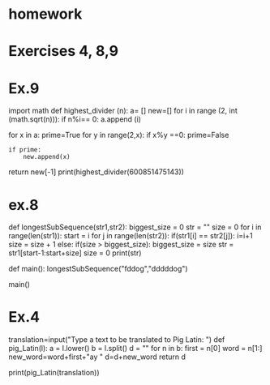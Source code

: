 # homework

# Exercises 4, 8,9

# Ex.9
import math
def highest_divider (n):
  a= []
  new=[]
  for i in range (2, int (math.sqrt(n))):
    if n%i== 0:
      a.append (i)
  
  
  
  for x in a:
    prime=True
    for y in range(2,x):
      if x%y ==0:
        prime=False
        
    if prime:
        new.append(x)
  return new[-1]
print(highest_divider(600851475143))


# ex.8
def longestSubSequence(str1,str2):
  biggest_size = 0
  str = ""
  size = 0
  for i in range(len(str1)):
    start = i
    for j in range(len(str2)):
      if(str1[i] == str2[j]):
        i=i+1
        size = size + 1
      else:
        if(size > biggest_size):
          biggest_size = size
          str = str1[start-1:start+size]
        size = 0
      print(str)
  
  
  
def main():
  longestSubSequence("fddog","dddddog")
  
main()

# Ex.4

translation=input("Type a text to be translated to Pig Latin: ")
def pig_Latin(l):
    a = l.lower()
    b = l.split()
    d = ""
    for n in b:
        first = n[0]
        word = n[1:]
        new_word=word+first+"ay "
        d=d+new_word
    return d


print(pig_Latin(translation))
